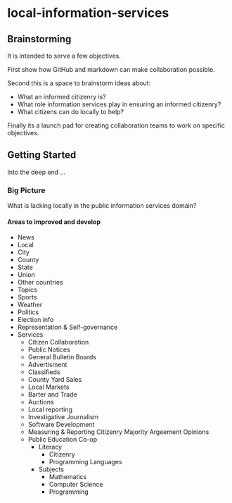 # local-information-services

## Brainstorming

It is intended to serve a few objectives.

First show how GitHub and markdown can make collaboration possible.

Second this is a space to brainstorm ideas about:
*  What an informed citizenry is?
*  What role information services play in ensuring an informed citizenry?
*  What citizens can do locally to help?

Finally its a launch pad for creating collaboration teams to work on specific objectives.

## Getting Started
Into the deep end ...

### Big Picture
What is lacking locally in the public information services domain?

#### Areas to improved and develop
*  News
  *  Local
  *  City
  *  County
  *  State
  *  Union
  *  Other countries
*  Topics
  *  Sports
  *  Weather
  *  Politics
  *  Election info
  *  Representation & Self-governance 
* Services
  *  Citizen Collaboration
  *  Public Notices 
  *  General Bulletin Boards
  *  Advertisment
  *  Classifieds
  *  County Yard Sales
  *  Local Markets
  *  Barter and Trade
  *  Auctions
  *  Local reporting
  *  Investigative Journalism
  *  Software Development
  *  Measuring & Reporting Citizenry Majority Argeement Opinions
  *  Public Education Co-op
     -  Literacy 
        *  Citizenry
        *  Programming Languages
     -  Subjects
        *  Mathematics
        *  Computer Science
        *  Programming  

